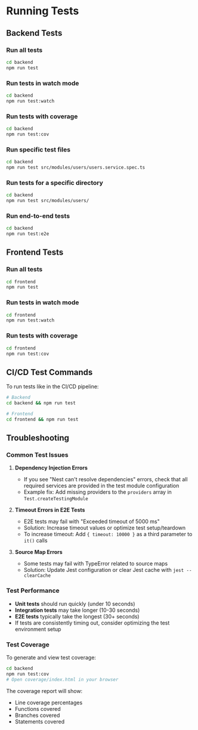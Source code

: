 # Running Tests

## Backend Tests

### Run all tests
```bash
cd backend
npm run test
```

### Run tests in watch mode
```bash
cd backend
npm run test:watch
```

### Run tests with coverage
```bash
cd backend
npm run test:cov
```

### Run specific test files
```bash
cd backend
npm run test src/modules/users/users.service.spec.ts
```

### Run tests for a specific directory
```bash
cd backend
npm run test src/modules/users/
```

### Run end-to-end tests
```bash
cd backend
npm run test:e2e
```

## Frontend Tests

### Run all tests
```bash
cd frontend
npm run test
```

### Run tests in watch mode
```bash
cd frontend
npm run test:watch
```

### Run tests with coverage
```bash
cd frontend
npm run test:cov
```

## CI/CD Test Commands

To run tests like in the CI/CD pipeline:
```bash
# Backend
cd backend && npm run test

# Frontend
cd frontend && npm run test
```

## Troubleshooting

### Common Test Issues

1. **Dependency Injection Errors**
   - If you see "Nest can't resolve dependencies" errors, check that all required services are provided in the test module configuration
   - Example fix: Add missing providers to the `providers` array in `Test.createTestingModule`

2. **Timeout Errors in E2E Tests**
   - E2E tests may fail with "Exceeded timeout of 5000 ms"
   - Solution: Increase timeout values or optimize test setup/teardown
   - To increase timeout: Add `{ timeout: 10000 }` as a third parameter to `it()` calls

3. **Source Map Errors**
   - Some tests may fail with TypeError related to source maps
   - Solution: Update Jest configuration or clear Jest cache with `jest --clearCache`

### Test Performance

- **Unit tests** should run quickly (under 10 seconds)
- **Integration tests** may take longer (10-30 seconds)
- **E2E tests** typically take the longest (30+ seconds)
- If tests are consistently timing out, consider optimizing the test environment setup

### Test Coverage

To generate and view test coverage:
```bash
cd backend
npm run test:cov
# Open coverage/index.html in your browser
```

The coverage report will show:
- Line coverage percentages
- Functions covered
- Branches covered
- Statements covered